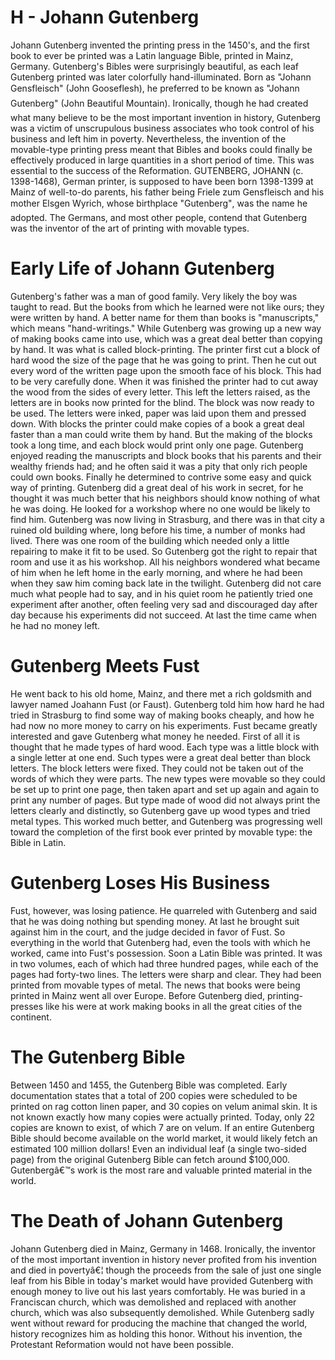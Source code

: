 # H - Johann Gutenberg
Johann Gutenberg invented the printing press in the 1450's, and the first book to ever be printed was a Latin language Bible, printed in Mainz, Germany. Gutenberg's Bibles were surprisingly beautiful, as each leaf Gutenberg printed was later colorfully hand-illuminated. Born as "Johann Gensfleisch" (John Gooseflesh), he preferred to be known as "Johann Gutenberg" (John Beautiful Mountain). Ironically, though he had created what many believe to be the most important invention in history, Gutenberg was a victim of unscrupulous business associates who took control of his business and left him in poverty. Nevertheless, the invention of the movable-type printing press meant that Bibles and books could finally be effectively produced in large quantities in a short period of time. This was essential to the success of the Reformation.
GUTENBERG, JOHANN (c. 1398-1468), German printer, is supposed to have been born 1398-1399 at Mainz of well-to-do parents, his father being Friele zum Gensfleisch and his mother Elsgen Wyrich, whose birthplace "Gutenberg", was the name he adopted. The Germans, and most other people, contend that Gutenberg was the inventor of the art of printing with movable types.
# Early Life of Johann Gutenberg
Gutenberg's father was a man of good family. Very likely the boy was taught to read. But the books from which he learned were not like ours; they were written by hand. A better name for them than books is "manuscripts," which means "hand-writings."
While Gutenberg was growing up a new way of making books came into use, which was a great deal better than copying by hand. It was what is called block-printing. The printer first cut a block of hard wood the size of the page that he was going to print. Then he cut out every word of the written page upon the smooth face of his block. This had to be very carefully done. When it was finished the printer had to cut away the wood from the sides of every letter. This left the letters raised, as the letters are in books now printed for the blind. The block was now ready to be used. The letters were inked, paper was laid upon them and pressed down. With blocks the printer could make copies of a book a great deal faster than a man could write them by hand. But the making of the blocks took a long time, and each block would print only one page.
Gutenberg enjoyed reading the manuscripts and block books that his parents and their wealthy friends had; and he often said it was a pity that only rich people could own books. Finally he determined to contrive some easy and quick way of printing. Gutenberg did a great deal of his work in secret, for he thought it was much better that his neighbors should know nothing of what he was doing. He looked for a workshop where no one would be likely to find him. Gutenberg was now living in Strasburg, and there was in that city a ruined old building where, long before his time, a number of monks had lived. There was one room of the building which needed only a little repairing to make it fit to be used. So Gutenberg got the right to repair that room and use it as his workshop.
All his neighbors wondered what became of him when he left home in the early morning, and where he had been when they saw him coming back late in the twilight. Gutenberg did not care much what people had to say, and in his quiet room he patiently tried one experiment after another, often feeling very sad and discouraged day after day because his experiments did not succeed. At last the time came when he had no money left.
# Gutenberg Meets Fust
He went back to his old home, Mainz, and there met a rich goldsmith and lawyer named Joahann Fust (or Faust). Gutenberg told him how hard he had tried in Strasburg to find some way of making books cheaply, and how he had now no more money to carry on his experiments. Fust became greatly interested and gave Gutenberg what money he needed.
First of all it is thought that he made types of hard wood. Each type was a little block with a single letter at one end. Such types were a great deal better than block letters. The block letters were fixed. They could not be taken out of the words of which they were parts. The new types were movable so they could be set up to print one page, then taken apart and set up again and again to print any number of pages. But type made of wood did not always print the letters clearly and distinctly, so Gutenberg gave up wood types and tried metal types. This worked much better, and Gutenberg was progressing well toward the completion of the first book ever printed by movable type: the Bible in Latin.
# Gutenberg Loses His Business
Fust, however, was losing patience. He quarreled with Gutenberg and said that he was doing nothing but spending money. At last he brought suit against him in the court, and the judge decided in favor of Fust. So everything in the world that Gutenberg had, even the tools with which he worked, came into Fust's possession.
Soon a Latin Bible was printed. It was in two volumes, each of which had three hundred pages, while each of the pages had forty-two lines. The letters were sharp and clear. They had been printed from movable types of metal. The news that books were being printed in Mainz went all over Europe. Before Gutenberg died, printing-presses like his were at work making books in all the great cities of the continent.
# The Gutenberg Bible
Between 1450 and 1455, the Gutenberg Bible was completed. Early documentation states that a total of 200 copies were scheduled to be printed on rag cotton linen paper, and 30 copies on velum animal skin. It is not known exactly how many copies were actually printed. Today, only 22 copies are known to exist, of which 7 are on velum.
If an entire Gutenberg Bible should become available on the world market, it would likely fetch an estimated 100 million dollars! Even an individual leaf (a single two-sided page) from the original Gutenberg Bible can fetch around $100,000. Gutenbergâ€™s work is the most rare and valuable printed material in the world.
# The Death of Johann Gutenberg
Johann Gutenberg died in Mainz, Germany in 1468. Ironically, the inventor of the most important invention in history never profited from his invention and died in povertyâ€¦ though the proceeds from the sale of just one single leaf from his Bible in today's market would have provided Gutenberg with enough money to live out his last years comfortably. He was buried in a Franciscan church, which was demolished and replaced with another church, which was also subsequently demolished. While Gutenberg sadly went without reward for producing the machine that changed the world, history recognizes him as holding this honor. Without his invention, the Protestant Reformation would not have been possible.
